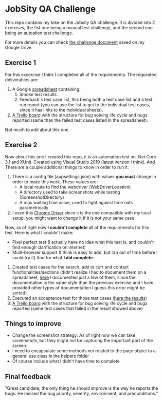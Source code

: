 #   JobSity QA Challenge

This repo contains my take on the Jobsity QA challenge. It is divided into 2 exercises, the fist one being a manual test challenge, and the second one being an autoation test challenge.

For more details you can check [the challenge document](https://drive.google.com/file/d/1rjr3gBM2KTlG8L48kkQpy4bMCfvzCg01/view?usp=sharing) saved on my Google Drive.

##  Exercise 1
For this excercise I think I completed all of the requirements. The requested deliverables are:

1. A Google [spreadsheet](https://docs.google.com/spreadsheets/d/1gSY-25xvhlYIuUHByprNL9204zfndYU0gjBrW6D5g8A/edit?usp=sharing) containing:
    1. Smoke test results.
    2. Feedback's test case list, this being both a test case list and a test run report (you can use the list to get to the individual test cases, since it has links to the individual sheets).
2. [A Trello board](https://trello.com/invite/b/w0A4PsUo/c75f2554abd4ae35b27ede464ea0ce8b/manual-test-board) with the structure for bug solving life cycle and bugs reported (same than the failed test cases listed in the spreadsheet).

Not much to add about this one.

##  Exercise 2
Now about this one I created this repo, it is an automation test on .Net Core 3.1 and XUnit. Created using Visual Studio 2019 (latest version I think). And There are a couple additional things to know in order to run it:
1.  There is a config file (appsettings.json) with values **you must** change in order to make this work. These values are:
    -   A local route to find the webdriver (WebDriverLocation)
    -   A directory used to take screenshots while testing (ScreenshotDirectory)
    -   A max waiting time value, used to fight against time outs parametrically
2. I used this [Chrome Driver](https://drive.google.com/file/d/1gdaXGeI5GKDz2stZsA4vW8q1OzmOohKC/view?usp=sharing) since it is the one compatible with my local setup, you might want to change it if it is not your same case.

Now, as of right now I **couldn't complete** all of the requirements for this test. Here is what I couldn't make:
-   Pixel perfect test (I actually have no idea what this test is, and couldn't find enough clarification on internet)
-   Multi-browser support (I think is easy to add, but ran out of time before I could try it)
And for what **I did complete**:
1.   Created test cases for the search, add to cart and contact functionalities/sections (didn't realize I had to document them on a spreadsheet, [here](https://docs.google.com/spreadsheets/d/1tL9HE6k7DuOYy4OKwBbgDXsp6zyz2Qs4Uj-d53wxcYQ/edit?usp=sharing) I documented just a few of them, since the documentation is the same style than the previous exercise and I have provided other types of documentation I guess this error might be sorted)
2.   Executed an acceptance test for those test cases ([here the results](https://drive.google.com/file/d/1XLFnPIEuYGcwNdQtOLpgq-l0VyalXjtA/view?usp=sharing))
3.   [A Trello board](https://trello.com/invite/b/2nEGQpaX/e361f5f4683246098e5493e80b8ba50e/automation-board) with the structure for bug solving life cycle and bugs reported (same test cases that failed in the result showed above)

##  Things to improve
-   Change the screenshot strategy: As of right now we can take screenshots, but they might not be capturing the important part of the screen.
-   I need to encapsulate some methods not related to the page object to a general use class in the helpers folder
-   Of course include what I didn't have time to complete

## Final feedback
"Great candidate, the only thing he should improve is the way he reports the bugs. He missed the bug priority, severity, environment, and preconditions."
